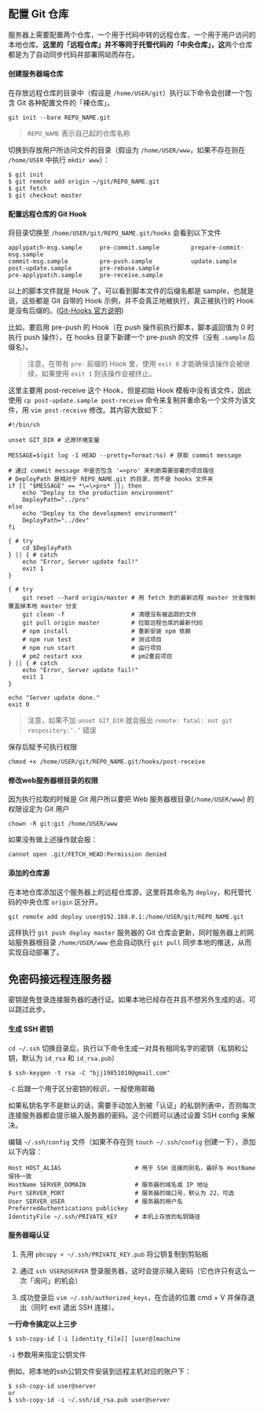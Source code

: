 ## 配置 Git 仓库

服务器上需要配置两个仓库，一个用于代码中转的远程仓库，一个用于用户访问的本地仓库。**这里的「远程仓库」并不等同于托管代码的「中央仓库」，这**两个仓库都是为了自动同步代码并部署网站而存在。

#### 创建服务器端仓库

在存放远程仓库的目录中（假设是 `/home/USER/git`）执行以下命令会创建一个包含 Git 各种配置文件的「裸仓库」。

```shell
git init --bare REPO_NAME.git
```

> `REPO_NAME` 表示自己起的仓库名称

切换到存放用户所访问文件的目录（假设为 `/home/USER/www`，如果不存在则在 `/home/USER` 中执行 `mkdir www`）：

```shell
$ git init
$ git remote add origin ~/git/REPO_NAME.git
$ git fetch
$ git checkout master
```

#### 配置远程仓库的 Git Hook

将目录切换至 `/home/USER/git/REPO_NAME.git/hooks` 会看到以下文件

```
applypatch-msg.sample     pre-commit.sample         prepare-commit-msg.sample
commit-msg.sample         pre-push.sample           update.sample
post-update.sample        pre-rebase.sample
pre-applypatch.sample     pre-receive.sample
```

以上的脚本文件就是 Hook 了。可以看到脚本文件的后缀名都是 sample，也就是说，这些都是 Git 自带的 Hook 示例，并不会真正地被执行，真正被执行的 Hook 是没有后缀的。([Git-Hooks 官方说明](https://git-scm.com/book/zh/v2/%E8%87%AA%E5%AE%9A%E4%B9%89-Git-Git-%E9%92%A9%E5%AD%90))

比如，要启用 pre-push 的 Hook（在 push 操作前执行脚本，脚本返回值为 0 时执行 push 操作），在 hooks 目录下新建一个 pre-push 的文件（没有 `.sample` 后缀名）。

> 注意，在带有 `pre-` 前缀的 Hook 里，使用 `exit 0` 才能确保该操作会被继续，如果使用 `exit 1` 则该操作会被终止。

这里主要用 post-receive 这个 Hook，但是初始 Hook 模板中没有该文件，因此使用 `cp post-update.sample post-receive` 命令来复制并重命名一个文件为该文件，用 `vim post-receive` 修改。其内容大致如下：

```shell
#!/bin/sh

unset GIT_DIR # 还原环境变量

MESSAGE=$(git log -1 HEAD --pretty=format:%s) # 获取 commit message

# 通过 commit message 中是否包含 '=>pro' 来判断需要部署的项目路径
# DeployPath 是相对于 REPO_NAME.git 的目录，而不是 hooks 文件夹
if [[ "$MESSAGE" == *\=\>pro* ]]; then
    echo "Deploy to the production environment"
    DeployPath="../pro"
else
    echo "Deploy to the development environment"
    DeployPath="../dev"
fi

{ # try
    cd $DeployPath
} || { # catch
    echo "Error, Server update fail!"
    exit 1
}

{ # try
    git reset --hard origin/master # 用 fetch 到的最新远程 master 分支强制覆盖掉本地 master 分支
    git clean -f                   # 清理没有被追踪的文件
    git pull origin master         # 拉取远程仓库的最新代码
    # npm install                  # 重新安装 npm 依赖
    # npm run test                 # 测试项目
    # npm run start                # 运行项目
    # pm2 restart xxx              # pm2重启项目
} || { # catch
    echo "Error, Server update fail!"
    exit 1
}

echo "Server update done."
exit 0
```

> 注意，如果不加 `unset GIT_DIR` 就会报出 `remote: fatal: not git respository:’.’` 错误

保存后赋予可执行权限

```shell
chmod +x /home/USER/git/REPO_NAME.git/hooks/post-receive
```

#### 修改web服务器根目录的权限

因为执行拉取的时候是 Git 用户所以要把 Web 服务器根目录(`/home/USER/www`) 的权限设定为 Git 用户

```shell
chown -R git:git /home/USER/www
```

如果没有做上述操作就会报：

```
cannot open .git/FETCH_HEAD:Permission denied
```

#### 添加的仓库源

在本地仓库添加这个服务器上的远程仓库源，这里将其命名为 `deploy`，和托管代码的中央仓库 `origin` 区分开。

```shell
git remote add deploy user@192.168.0.1:/home/USER/git/REPO_NAME.git
```

这样执行 `git push deploy master` 服务器的 Git 仓库会更新，同时服务器上的网站服务器根目录 `/home/USER/www` 也会自动执行 `git pull` 同步本地的推送，从而实现自动部署了。



## 免密码接远程连服务器

密钥是免登录连接服务器的通行证。如果本地已经存在并且不想另外生成的话，可以跳过此步。

#### 生成 SSH 密钥

`cd ~/.ssh` 切换目录后，执行以下命令生成一对具有相同名字的密钥（私钥和公钥，默认为 `id_rsa` 和 `id_rsa.pub`）

```shell
$ ssh-keygen -t rsa -C "bjj19851010@gmail.com"
```

`-C` 后跟一个用于区分密钥的标识，一般使用邮箱

如果私钥名字不是默认的话，需要手动加入到被「认证」的私钥列表中，否则每次连接服务器都会提示输入服务器的密码。这个问题可以通过设置 SSH config 来解决。

编辑 `~/.ssh/config` 文件（如果不存在则 `touch ~/.ssh/config` 创建一下），添加以下内容：

```
Host HOST_ALIAS                     # 用于 SSH 连接的别名，最好与 HostName 保持一致
HostName SERVER_DOMAIN              # 服务器的域名或 IP 地址
Port SERVER_PORT                    # 服务器的端口号，默认为 22，可选
User SERVER_USER                    # 服务器的用户名
PreferredAuthentications publickey
IdentityFile ~/.ssh/PRIVATE_KEY     # 本机上存放的私钥路径
```

#### 服务器端认证

1) 先用 `pbcopy < ~/.ssh/PRIVATE_KEY.pub` 将公钥复制到剪贴板

2) 通过 `ssh USER@SERVER` 登录服务器，这时会提示输入密码（它也许只有这么一次「询问」的机会）

3) 成功登录后 `vim ~/.ssh/authorized_keys`，在合适的位置 cmd + V 并保存退出（同时 exit 退出 SSH 连接）。

**一行命令搞定以上三步**

```shell
$ ssh-copy-id [-i [identity_file]] [user@]machine
```

`-i` 参数用来指定公钥文件

例如，把本地的ssh公钥文件安装到远程主机对应的账户下：

```shell
$ ssh-copy-id user@server
or
$ ssh-copy-id -i ~/.ssh/id_rsa.pub user@server
```
